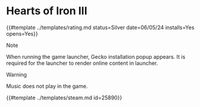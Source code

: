 # Hearts of Iron III

{{#template ../templates/rating.md status=Silver date=06/05/24 installs=Yes opens=Yes}}

> [!NOTE]
> When running the game launcher, Gecko installation popup appears. It is required for the launcher to render online content in launcher.

> [!WARNING]
> Music does not play in the game.

{{#template ../templates/steam.md id=25890}}